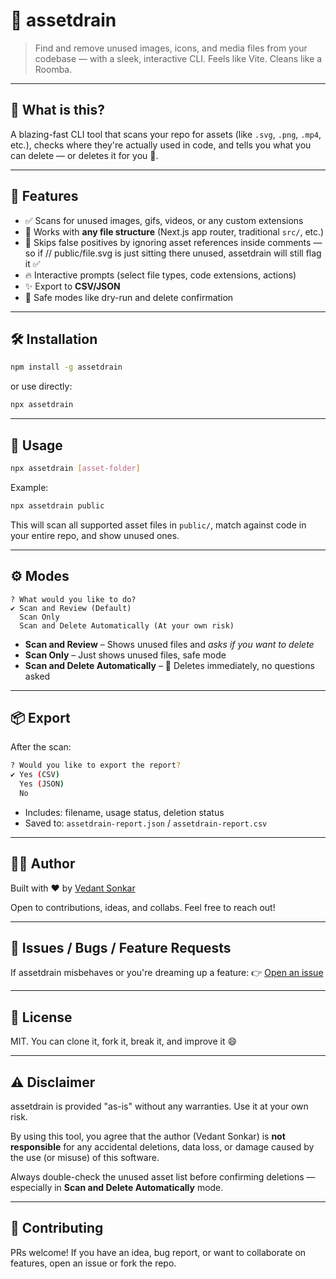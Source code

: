 # 🧹 assetdrain

> Find and remove unused images, icons, and media files from your codebase — with a sleek, interactive CLI. Feels like Vite. Cleans like a Roomba.

&#x20;

---

## 🚀 What is this?

A blazing-fast CLI tool that scans your repo for assets (like `.svg`, `.png`, `.mp4`, etc.), checks where they're actually used in code, and tells you what you can delete — or deletes it for you 🫡.

---

## 🎯 Features

- ✅ Scans for unused images, gifs, videos, or any custom extensions
- 🎯 Works with **any file structure** (Next.js app router, traditional `src/`, etc.)
- 🧠 Skips false positives by ignoring asset references inside comments — so if // public/file.svg is just sitting there unused, assetdrain will still flag it ✅
- 🔥 Interactive prompts (select file types, code extensions, actions)
- ✨ Export to **CSV/JSON**
- 🚨 Safe modes like dry-run and delete confirmation

---

## 🛠️ Installation

```bash
npm install -g assetdrain
```

or use directly:

```bash
npx assetdrain
```

---

## 🧪 Usage

```bash
npx assetdrain [asset-folder]
```

Example:

```bash
npx assetdrain public
```

This will scan all supported asset files in `public/`, match against code in your entire repo, and show unused ones.

---

## ⚙️ Modes

```
? What would you like to do?
✔ Scan and Review (Default)
  Scan Only
  Scan and Delete Automatically (At your own risk)
```

- **Scan and Review** – Shows unused files and _asks if you want to delete_
- **Scan Only** – Just shows unused files, safe mode
- **Scan and Delete Automatically** – 🚨 Deletes immediately, no questions asked

---

## 📦 Export

After the scan:

```bash
? Would you like to export the report?
✔ Yes (CSV)
  Yes (JSON)
  No
```

- Includes: filename, usage status, deletion status
- Saved to: `assetdrain-report.json` / `assetdrain-report.csv`

---

## 🧑‍💻 Author

Built with ❤️ by [Vedant Sonkar](https://github.com/vedantsonkar)

Open to contributions, ideas, and collabs. Feel free to reach out!

---

## 🐞 Issues / Bugs / Feature Requests

If assetdrain misbehaves or you're dreaming up a feature: 👉 [Open an issue](https://github.com/vedantsonkar/assetdrain/issues)

---

## 🧾 License

MIT. You can clone it, fork it, break it, and improve it 😄

---

## ⚠️ Disclaimer

assetdrain is provided \"as-is\" without any warranties. Use it at your own risk.

By using this tool, you agree that the author (Vedant Sonkar) is **not responsible** for any accidental deletions, data loss, or damage caused by the use (or misuse) of this software.

Always double-check the unused asset list before confirming deletions — especially in **Scan and Delete Automatically** mode.

---

## 🤝 Contributing

PRs welcome! If you have an idea, bug report, or want to collaborate on features, open an issue or fork the repo.

